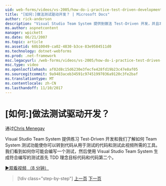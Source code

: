 ```yaml
---
uid: web-forms/videos/vs-2005/how-do-i-practice-test-driven-development
title: "[如何:]做法测试驱动开发？ | Microsoft Docs"
author: rick-anderson
description: "Visual Studio Team System 提供到做法 Test-Driven 开发，并且本视频中我们了解如何 Team System 的测试的功能所必需的工具..."
ms.author: aspnetcontent
manager: wpickett
ms.date: 06/21/2007
ms.topic: article
ms.assetid: 60b10049-ca02-4830-b3ce-83e9584511d0
ms.technology: dotnet-webforms
ms.prod: .net-framework
msc.legacyurl: /web-forms/videos/vs-2005/how-do-i-practice-test-driven-development
msc.type: video
ms.openlocfilehash: af02d8c15d6230e3fecfe428fd19b23c47e8af05
ms.sourcegitcommit: 9a9483aceb34591c97451997036a9120c3fe2baf
ms.translationtype: MT
ms.contentlocale: zh-CN
ms.lasthandoff: 11/10/2017
---
```

<a name="how-do-i-practice-test-driven-development"></a>[如何:]做法测试驱动开发？
====================
通过[Chris Menegay](https://twitter.com/CMenegay)

Visual Studio Team System 提供练习 Test-Driven 开发和我们了解如何 Team System 测试功能使你可以转到代码从用于测试的代码和测试此视频所需的工具。 我们看到如何你可能会编写一个测试，然后使用 Visual Studio Team System 生成符合编写的测试首先 TDD 理念目标代码和代码第二个。

[&#9654;观看视频 （8 分钟）](https://channel9.msdn.com/Blogs/ASP-NET-Site-Videos/how-do-i-practice-test-driven-development)

>[!div class="step-by-step"]
[上一页](how-do-i-write-code-more-quickly-with-unit-tests.md)
[下一页](how-do-i-load-test-a-web-application.md)
